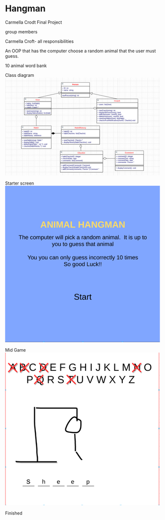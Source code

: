 # Hangman
Carmella Crodt
Final Project

 group members
 
 Carmella Croft- all responsibilities
 
 An OOP that has the computer choose a random animal that the user must guess. 
 
 10 animal word bank

Class diagram
![hangman](https://github.com/CarmellaCroft/Hangman/blob/main/image/Hangman%201.png?raw=true)

Starter screen
![starter](https://github.com/CarmellaCroft/Hangman/blob/main/image/Start%20page%202021-05-24%206.04.32%20PM.png?raw=true)

Mid Game
![](https://github.com/CarmellaCroft/Hangman/blob/main/image/mid%20game%202021-05-24%206.05.16%20PM.png?raw=true)

Finished
![]()
